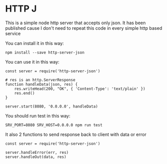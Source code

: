 # HTTP J

This is a simple node http server that accepts only json.
It has been published cause I don't need to repeat this code in every simple http based service

You can install it in this way:

    npm install --save http-server-json

You can use it in this way:

    const server = require('http-server-json')

    # res is an http.ServerResponse
    function handleData(json, res) {
        res.writeHead(200, "OK", { 'Content-Type': 'text/plain' })
        res.end()
    }

    server.start(8080, '0.0.0.0', handleData)

You should run test in this way:

    SRV_PORT=8080 SRV_HOST=0.0.0.0 npm run test

It also 2 functions to send response back to client with data or error
    
    const server = require('http-server-json')
    
    server.handleError(err, res)
    server.handleOut(data, res)
